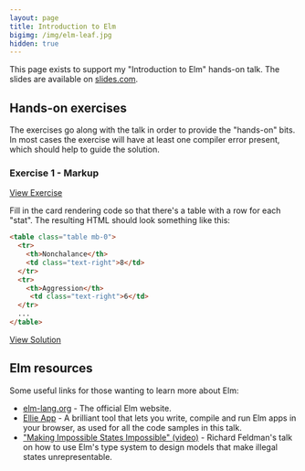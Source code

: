 ```yaml
---
layout: page
title: Introduction to Elm
bigimg: /img/elm-leaf.jpg
hidden: true
---
```


This page exists to support my "Introduction to Elm" hands-on talk. The slides are available on [slides.com](http://slides.com/morcs/introduction-to-elm).

## Hands-on exercises

The exercises go along with the talk in order to provide the "hands-on" bits. In most cases the exercise will have at least one compiler error present, which should help to guide the solution.

### Exercise 1 - Markup

[View Exercise](https://ellie-app.com/mwRph7znwa1/6)

Fill in the card rendering code so that there's a table with a row for each "stat". The resulting HTML should look something like this:

```html
<table class="table mb-0">
  <tr>
    <th>Nonchalance</th>
    <td class="text-right">8</td>
  </tr>
  <tr>
    <th>Aggression</th>
     <td class="text-right">6</td>
  </tr>
  ...
</table>
```

[View Solution](https://ellie-app.com/mwRph7znwa1/5)

## Elm resources

Some useful links for those wanting to learn more about Elm:

* [elm-lang.org](http://elm-lang.org/) - The official Elm website.
* [Ellie App](https://ellie-app.com/) - A brilliant tool that lets you write, compile and run Elm apps in your browser, as used for all the code samples in this talk.
* ["Making Impossible States Impossible" (video)](https://www.youtube.com/watch?v=IcgmSRJHu_8) - Richard Feldman's talk on how to use Elm's type system to design models that make illegal states unrepresentable.

